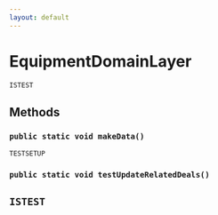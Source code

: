 ```yaml
---
layout: default
---
```

# EquipmentDomainLayer

`ISTEST`
## Methods
### `public static void makeData()`

`TESTSETUP`
### `public static void testUpdateRelatedDeals()`

`ISTEST`
---
